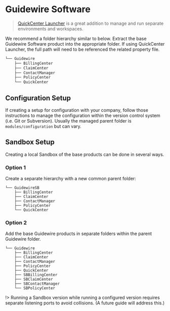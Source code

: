 # Guidewire Software

> [QuickCenter Launcher](https://github.com/QuickCenter/launcher) is a great addition to manage and run separate environments and workspaces.

We recommend a folder hierarchy similar to below. Extract the base Guidewire Software product into the appropriate folder. If using QuickCenter Launcher, the full path will need to be referenced the related property file. 

```bash
└── Guidewire
    ├── BillingCenter
    ├── ClaimCenter
    ├── ContactManager
    ├── PolicyCenter
    └── QuickCenter
```

## Configuration Setup

If creating a setup for configuration with your company, follow those instructions to manage the configuration within the version control system (i.e. Git or Subversion). Usually the managed parent folder is  ```modules/configuration``` but can vary.


## Sandbox Setup

Creating a local Sandbox of the base products can be done in several ways. 

### Option 1

Create a separate hierarchy with a new common parent folder:

```text
└── GuidewireSB
    ├── BillingCenter
    ├── ClaimCenter
    ├── ContactManager
    ├── PolicyCenter
    └── QuickCenter
```

### Option 2

Add the base Guidewire products in separate folders within the parent Guidewire folder. 

```text
└── Guidewire
    ├── BillingCenter
    ├── ClaimCenter
    ├── ContactManager
    ├── PolicyCenter
    ├── QuickCenter
    ├── SBBillingCenter
    ├── SBClaimCenter
    ├── SBContactManager
    └── SBPolicyCenter
```
!> Running a Sandbox version while running a configured version requires separate listening ports to avoid collisions. (A future guide will address this.)
